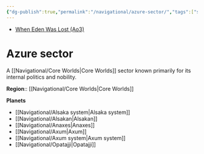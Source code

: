 ```yaml
---
{"dg-publish":true,"permalink":"/navigational/azure-sector/","tags":["sector","core","map"]}
---
```


- [When Eden Was Lost (Ao3)](https://archiveofourown.org/works/19334440/chapters/45992584)

# Azure sector
A [[Navigational/Core Worlds\|Core Worlds]] sector known primarily for its internal politics and nobility. 

**Region**::  [[Navigational/Core Worlds\|Core Worlds]]

**Planets**
- [[Navigational/Alsaka system\|Alsaka system]]
- [[Navigational/Alsakan\|Alsakan]]
- [[Navigational/Anaxes\|Anaxes]]
- [[Navigational/Axum\|Axum]]
- [[Navigational/Axum system\|Axum system]]
- [[Navigational/Opatajji\|Opatajji]]
